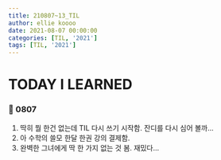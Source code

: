 ```yaml
---
title: 210807~13_TIL
author: ellie koooo
date: 2021-08-07 00:00:00 
categories: [TIL, '2021']
tags: [TIL, '2021']
---
```


# TODAY I LEARNED

### 🍒 0807

1. 딱히 뭘 한건 없는데 TIL 다시 쓰기 시작함. 잔디를 다시 심어 볼까...
2. 아 수학의 쓸모 한달 한권 강의 결제함. 
3. 완벽한 그녀에게 딱 한 가지 없는 것 봄. 재밌다...
